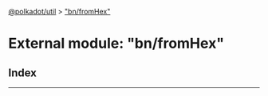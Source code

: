 [@polkadot/util](../README.md) > ["bn/fromHex"](../modules/_bn_fromhex_.md)

# External module: "bn/fromHex"

## Index

---

